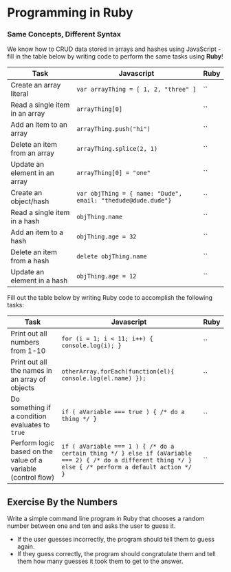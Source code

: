 # Programming in Ruby
### Same Concepts, Different Syntax

We know how to CRUD data stored in arrays and hashes using JavaScript - fill in the table below by writing code to perform the same tasks using **Ruby**!

| Task | Javascript | Ruby |
| ---- | ---------- | ---- |
| Create an array literal | `var arrayThing = [ 1, 2, "three" ]` | `` |
| Read a single item in an array | `arrayThing[0]` | `` |
| Add an item to an array | `arrayThing.push("hi")` | `` |
| Delete an item from an array | `arrayThing.splice(2, 1)` | `` |
| Update an element in an array | `arrayThing[0] = "one"` | `` |
| Create an object/hash | `var objThing = { name: "Dude", email: "thedude@dude.dude"}` | `` |
| Read a single item in a hash | `objThing.name` | `` |
| Add an item to a hash | `objThing.age = 32` | `` |
| Delete an item from a hash | `delete objThing.name` | `` |
| Update an element in a hash | `objThing.age = 12` | `` |

Fill out the table below by writing Ruby code to accomplish the following tasks:

| Task | Javascript | Ruby |
| ---- | ---------- | ---- |
| Print out all numbers from 1-10 | `for (i = 1; i < 11; i++) {  console.log(i); }` | `` |
| Print out all the names in an array of objects  | `otherArray.forEach(function(el){ console.log(el.name) });` | `` |
| Do something if a condition evaluates to `true` | `if ( aVariable === true ) { /* do a thing */ }` | `` |
| Perform logic based on the value of a variable (control flow) | `if ( aVariable === 1 ) { /* do a certain thing */ } else if (aVariable === 2) { /* do a different thing */ } else { /* perform a default action */ }` | `` |

## Exercise By the Numbers

Write a simple command line program in Ruby that chooses a random number between one and ten and asks the user to guess it.
  - If the user guesses incorrectly, the program should tell them to guess again.
  - If they guess correctly, the program should congratulate them and tell them how many guesses it took them to get to the answer.
